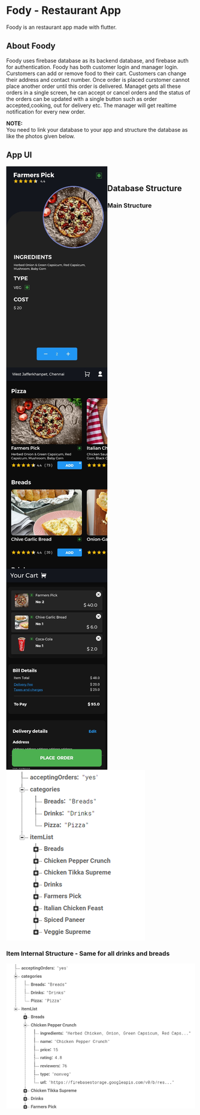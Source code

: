 # Fody - Restaurant App

Foody is an restaurant app made with flutter.

## About Foody

Foody uses firebase database as its backend database, and firebase auth for authentication. Foody has both customer login and manager login. Curstomers can add or remove food to their cart. Customers can change their address and contact number. Once order is placed curstomer cannot place another order until this order is delivered. Managet gets all these orders in a single screen, he can accept or cancel orders and the status of the orders can be updated with a single button such as order accepted,cooking, out for delivery etc. The manager will get realtime notification for every new order.


**NOTE:** \
You need to link your database to your app and structure the database as like the photos given below.


## App UI

<p float="justified">
  <img src="https://github.com/Premmmm/Foody-Restaurant-App/blob/master/assets/screenshots/currentitem.jpg" align="left" height="535" width="270" />
  <img src="https://github.com/Premmmm/Foody-Restaurant-App/blob/master/assets/screenshots/menuscreen.jpg" align="left" height="535" width="270" />
  <img src="https://github.com/Premmmm/Foody-Restaurant-App/blob/master/assets/screenshots/ordersscreen.jpg" align="left" height="535" width="270" />
  <br />
</p>

## Database Structure
  ### Main Structure
  <br />
  <img src="https://github.com/Premmmm/Foody-Restaurant-App/blob/master/assets/database%20structure/foody%20database%201.png">
  
  ### Item Internal Structure - Same for all drinks and breads
  <img src="https://github.com/Premmmm/Foody-Restaurant-App/blob/master/assets/database%20structure/foody%20database%202.png">


